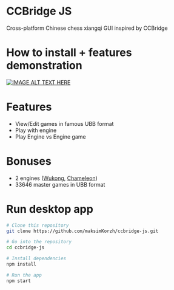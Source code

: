# CCBridge JS
Cross-platform Chinese chess xiangqi GUI inspired by CCBridge

# How to install + features demonstration
[![IMAGE ALT TEXT HERE](https://img.youtube.com/vi/eWZ3U6sL8Ck/0.jpg)](https://www.youtube.com/watch?v=eWZ3U6sL8Ck)

# Features
 - View/Edit games in famous UBB format
 - Play with engine
 - Play Engine vs Engine game

# Bonuses
 - 2 engines (<a href="https://github.com/maksimKorzh/wukong-xiangqi">Wukong</a>, <a href="https://github.com/EterCyber/Chameleon">Chameleon</a>)
 - 33646 master games in UBB format
 
# Run desktop app
```bash
# Clone this repository
git clone https://github.com/maksimKorzh/ccbridge-js.git

# Go into the repository
cd ccbridge-js

# Install dependencies
npm install

# Run the app
npm start
```
